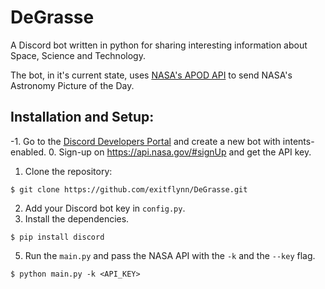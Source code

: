 # DeGrasse
A Discord bot written in python for sharing interesting information about Space, Science and Technology.

The bot, in it's current state, uses [NASA's APOD API](https://github.com/nasa/apod-api) to send NASA's Astronomy Picture of the Day. 

## Installation and Setup:

-1. Go to the [Discord Developers Portal](https://discord.com/developers/) and create a new bot with intents-enabled.
0. Sign-up on <https://api.nasa.gov/#signUp> and get the API key. 
1. Clone the repository:
```console
$ git clone https://github.com/exitflynn/DeGrasse.git
```
2. Add your Discord bot key in `config.py`.
4. Install the dependencies.
```console
$ pip install discord
```
5. Run the `main.py` and pass the NASA API with the `-k` and the `--key` flag.
```console
$ python main.py -k <API_KEY>
```

